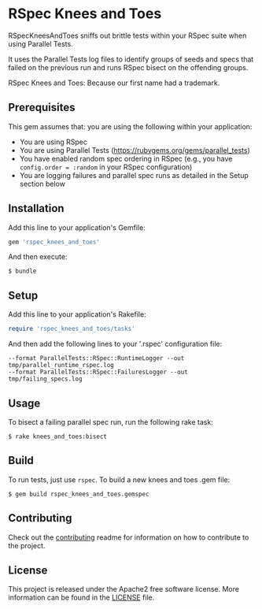 # RSpec Knees and Toes

RSpecKneesAndToes sniffs out brittle tests within your RSpec suite when using Parallel Tests.

It uses the Parallel Tests log files to identify groups of seeds and specs that failed on the previous run and runs RSpec bisect on the offending groups.

RSpec Knees and Toes: Because our first name had a trademark. 

## Prerequisites

This gem assumes that: you are using the following within your application:

- You are using RSpec
- You are using Parallel Tests (https://rubygems.org/gems/parallel_tests)
- You have enabled random spec ordering in RSpec (e.g., you have `config.order = :random` in your RSpec configuration)
- You are logging failures and parallel spec runs as detailed in the Setup section below

## Installation

Add this line to your application's Gemfile:

```ruby
gem 'rspec_knees_and_toes'
```

And then execute:

    $ bundle

## Setup

Add this line to your application's Rakefile:

```ruby
require 'rspec_knees_and_toes/tasks'
```


And then add the following lines to your '.rspec' configuration file:

```
--format ParallelTests::RSpec::RuntimeLogger --out tmp/parallel_runtime_rspec.log
--format ParallelTests::RSpec::FailuresLogger --out tmp/failing_specs.log
```

## Usage

To bisect a failing parallel spec run, run the following rake task:

    $ rake knees_and_toes:bisect

## Build

To run tests, just use `rspec`. To build a new knees and toes .gem file:

    $ gem build rspec_knees_and_toes.gemspec

## Contributing

Check out the [contributing](CONTRIBUTING.md) readme for information on how to contribute to the project.

## License 

This project is released under the Apache2 free software license. More information can be found in the [LICENSE](LICENSE) file.
